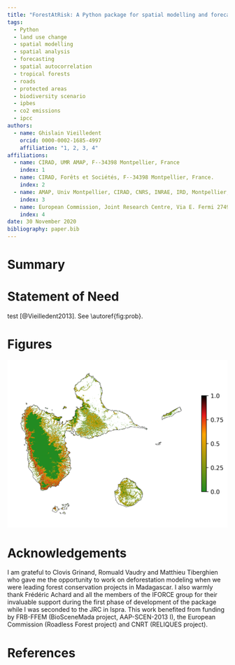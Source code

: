 ```yaml
---
title: "ForestAtRisk: A Python package for spatial modelling and forecasting of tropical deforestation"
tags:
  - Python
  - land use change
  - spatial modelling
  - spatial analysis
  - forecasting
  - spatial autocorrelation
  - tropical forests
  - roads
  - protected areas
  - biodiversity scenario
  - ipbes
  - co2 emissions
  - ipcc
authors:
  - name: Ghislain Vieilledent
    orcid: 0000-0002-1685-4997
    affiliation: "1, 2, 3, 4"
affiliations:
  - name: CIRAD, UMR AMAP, F--34398 Montpellier, France
    index: 1
  - name: CIRAD, Forêts et Sociétés, F--34398 Montpellier, France.
    index: 2
  - name: AMAP, Univ Montpellier, CIRAD, CNRS, INRAE, IRD, Montpellier, France.
    index: 3
  - name: European Commission, Joint Research Centre, Via E. Fermi 2749, TP 261, I--21027 Ispra (VA), Italy.
    index: 4
date: 30 November 2020
bibliography: paper.bib
---
```


# Summary


<!-- The JOSS paper should only include:

- A list of the authors of the software and their affiliations.
- A summary describing the high-level functionality and purpose of the software for a diverse, non-specialist audience.
- A clear statement of need that illustrates the purpose of the software.
- A description of how this software compares to other commonly-used packages in this research area.
- Mentions (if applicable) of any ongoing research projects using the software or recent scholarly publications enabled by it.
- A list of key references including a link to the software archive.

-->


# Statement of Need

test [@Vieilledent2013]. See \autoref{fig:prob}.

# Figures

![Spatial probability of deforestation in the Guadeloupe archipelago at 30 m resolution in 2020.\label{fig:prob}](prob.png)

# Acknowledgements

I am grateful to Clovis Grinand, Romuald Vaudry and Matthieu Tiberghien who gave me the opportunity to work on deforestation modeling when we were leading forest conservation projects in Madagascar. I also warmly thank Frédéric Achard and all the members of the IFORCE group for their invaluable support during the first phase of development of the package while I was seconded to the JRC in Ispra. This work benefited from funding by FRB-FFEM (BioSceneMada project, AAP-SCEN-2013 I), the European Commission (Roadless Forest project) and CNRT (RELIQUES project).

# References
